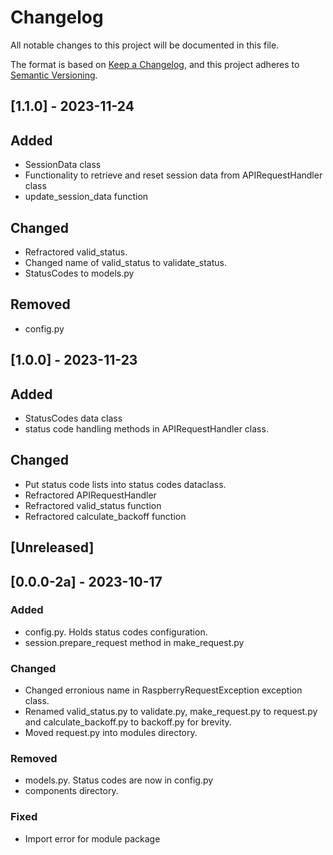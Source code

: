 # Changelog

All notable changes to this project will be documented in this file.

The format is based on [Keep a Changelog](https://keepachangelog.com/en/1.0.0/),
and this project adheres to [Semantic Versioning](https://semver.org/spec/v2.0.0.html).

## [1.1.0] - 2023-11-24

## Added

- SessionData class
- Functionality to retrieve and reset session data from APIRequestHandler class
- update_session_data function

## Changed

- Refractored valid_status.
- Changed name of valid_status to validate_status.
- StatusCodes to models.py

## Removed

- config.py

## [1.0.0] - 2023-11-23

## Added

- StatusCodes data class
- status code handling methods in APIRequestHandler class.

## Changed

- Put status code lists into status codes dataclass.
- Refractored APIRequestHandler
- Refractored valid_status function
- Refractored calculate_backoff function


## [Unreleased]

## [0.0.0-2a] - 2023-10-17

### Added

- config.py. Holds status codes configuration.
- session.prepare_request method in make_request.py

### Changed

- Changed erronious name in RaspberryRequestException exception class.
- Renamed valid_status.py to validate.py, make_request.py to request.py and calculate_backoff.py to backoff.py for brevity.
- Moved request.py into modules directory.

### Removed

- models.py. Status codes are now in config.py
- components directory.

### Fixed

- Import error for module package